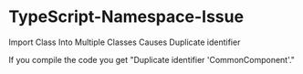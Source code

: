TypeScript-Namespace-Issue
==========================

Import Class Into Multiple Classes Causes Duplicate identifier

If you compile the code you get "Duplicate identifier 'CommonComponent'."
